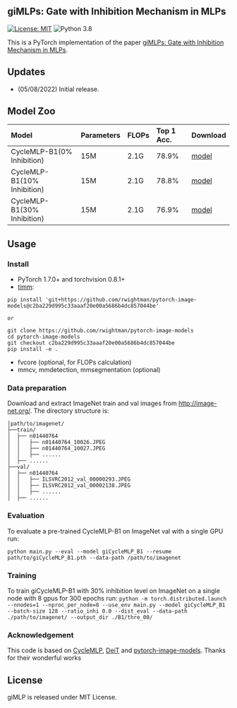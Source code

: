 
## giMLPs: Gate with Inhibition Mechanism in MLPs

[![License: MIT](https://img.shields.io/badge/License-MIT-yellow.svg)](https://opensource.org/licenses/MIT)
![Python 3.8](https://img.shields.io/badge/python-3.8-green.svg)

This is a PyTorch implementation of the paper [giMLPs: Gate with Inhibition Mechanism in MLPs](https://arxiv.org/abs/2107.10224).

## Updates
- (05/08/2022) Initial release.



## Model Zoo

| Model                | Parameters | FLOPs    | Top 1 Acc. | Download |
| :------------------- | :--------- | :------- | :--------- | :------- |
| CycleMLP-B1(0% Inhibition)          | 15M        |  2.1G    |  78.9%     |[model](https://github.com/ShoufaChen/CycleMLP/releases/download/v0.1/CycleMLP_B1.pth)|
| CycleMLP-B1(10% Inhibition)          | 15M        |  2.1G    |  78.8%     |[model](https://github.com/ShoufaChen/CycleMLP/releases/download/v0.1/CycleMLP_B1.pth)|
| CycleMLP-B1(30% Inhibition)          | 15M        |  2.1G    |  76.9%     |[model](https://github.com/ShoufaChen/CycleMLP/releases/download/v0.1/CycleMLP_B1.pth)|

## Usage


### Install

- PyTorch 1.7.0+ and torchvision 0.8.1+
- [timm](https://github.com/rwightman/pytorch-image-models/tree/c2ba229d995c33aaaf20e00a5686b4dc857044be):
```
pip install 'git+https://github.com/rwightman/pytorch-image-models@c2ba229d995c33aaaf20e00a5686b4dc857044be'

or

git clone https://github.com/rwightman/pytorch-image-models
cd pytorch-image-models
git checkout c2ba229d995c33aaaf20e00a5686b4dc857044be
pip install -e .
```
- fvcore (optional, for FLOPs calculation)
- mmcv, mmdetection, mmsegmentation (optional)

### Data preparation

Download and extract ImageNet train and val images from http://image-net.org/.
The directory structure is:

```
│path/to/imagenet/
├──train/
│  ├── n01440764
│  │   ├── n01440764_10026.JPEG
│  │   ├── n01440764_10027.JPEG
│  │   ├── ......
│  ├── ......
├──val/
│  ├── n01440764
│  │   ├── ILSVRC2012_val_00000293.JPEG
│  │   ├── ILSVRC2012_val_00002138.JPEG
│  │   ├── ......
│  ├── ......
```

### Evaluation
To evaluate a pre-trained CycleMLP-B1 on ImageNet val with a single GPU run:
```
python main.py --eval --model giCycleMLP_B1 --resume path/to/giCycleMLP_B1.pth --data-path /path/to/imagenet
```


### Training

To train giCycleMLP-B1 with 30% inhibition level on ImageNet on a single node with 8 gpus for 300 epochs run:
```python -m torch.distributed.launch --nnodes=1 --nproc_per_node=8 --use_env main.py --model giCycleMLP_B1 --batch-size 128 --ratio_inhi 0.0 --dist_eval --data-path ./path/to/imagenet/ --output_dir ./B1/thre_00/```


### Acknowledgement
This code is based on [CycleMLP](https://github.com/ShoufaChen/CycleMLP), [DeiT](https://github.com/facebookresearch/deit) and [pytorch-image-models](https://github.com/rwightman/pytorch-image-models). Thanks for their wonderful works

## License

giMLP is released under MIT License.
